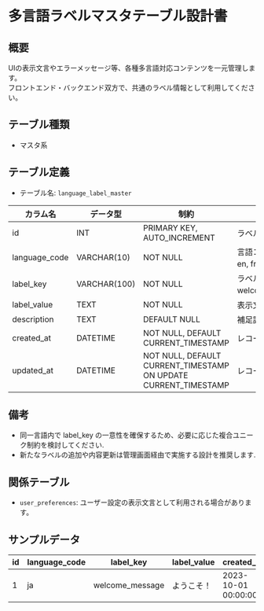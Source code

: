 # 多言語ラベルマスタテーブル設計書

## 概要
UIの表示文言やエラーメッセージ等、各種多言語対応コンテンツを一元管理します。  
フロントエンド・バックエンド双方で、共通のラベル情報として利用してください。

## テーブル種類
- マスタ系

## テーブル定義
- テーブル名: `language_label_master`

| カラム名      | データ型      | 制約                                     | 説明                                    |
|---------------|---------------|------------------------------------------|-----------------------------------------|
| id            | INT           | PRIMARY KEY, AUTO_INCREMENT              | ラベルの一意な識別子                      |
| language_code | VARCHAR(10)   | NOT NULL                                 | 言語コード（例: ja, en, fr）              |
| label_key     | VARCHAR(100)  | NOT NULL                                 | ラベルキー（例: welcome_message）       |
| label_value   | TEXT          | NOT NULL                                 | 表示文言または内容                      |
| description   | TEXT          | DEFAULT NULL                             | 補足説明、使用例等                        |
| created_at    | DATETIME      | NOT NULL, DEFAULT CURRENT_TIMESTAMP       | レコード作成日時                       |
| updated_at    | DATETIME      | NOT NULL, DEFAULT CURRENT_TIMESTAMP ON UPDATE CURRENT_TIMESTAMP | レコード更新日時         |

## 備考
- 同一言語内で label_key の一意性を確保するため、必要に応じた複合ユニーク制約を検討してください.
- 新たなラベルの追加や内容更新は管理画面経由で実施する設計を推奨します.

## 関係テーブル
- `user_preferences`: ユーザー設定の表示文言として利用される場合があります。

## サンプルデータ
| id | language_code | label_key         | label_value         | created_at           | updated_at           |
|----|---------------|-------------------|---------------------|----------------------|----------------------|
| 1  | ja            | welcome_message   | ようこそ！          | 2023-10-01 00:00:00  | 2023-10-01 00:00:00  |
